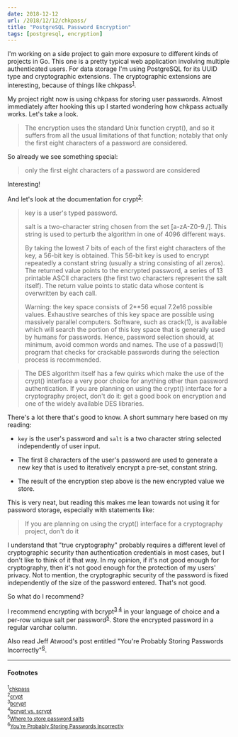 ```yaml
---
date: 2018-12-12
url: /2018/12/12/chkpass/
title: "PostgreSQL Password Encryption"
tags: [postgresql, encryption]
---
```


I'm working on a side project to gain more exposure to different kinds of projects in Go.
This one is a pretty typical web application involving multiple authenticated users.
For data storage I'm using PostgreSQL for its UUID type and cryptographic extensions.
The cryptographic extensions are interesting, because of things like chkpass<sup><a
href="#2018-12-12_ref1">1</a></sup>.

My project right now is using chkpass for storing user passwords.  Almost
immediately after hooking this up I started wondering how chkpass actually
works.  Let's take a look.

> The encryption uses the standard Unix function crypt(), and so it suffers from
> all the usual limitations of that function; notably that only the first eight
> characters of a password are considered.

So already we see something special:

> only the first eight characters of a password are considered

Interesting!

And let's look at the documentation for crypt<sup><a href="#2018-12-12_ref2">2</a></sup>:

> key is a user's typed password.
>
> salt is a two-character string chosen from the set [a-zA-Z0-9./].  This string
> is used to perturb the algorithm in one of 4096 different ways.
>
> By taking the lowest 7 bits of each of the first eight characters of the key,
> a 56-bit key is obtained.  This 56-bit key is used to encrypt repeatedly a
> constant string (usually a string consisting of all zeros).  The returned value
> points to the encrypted password, a series of 13 printable ASCII characters
> (the first two characters represent the salt itself).  The return value points
> to static data whose content is overwritten by each call.
>
> Warning: the key space consists of 2**56 equal 7.2e16 possible values.
> Exhaustive searches of this key space are possible using massively parallel
> computers.  Software, such as crack(1), is available which will search the
> portion of this key space that is generally used by humans for passwords.
> Hence, password selection should, at minimum, avoid common words and names.
> The use of a passwd(1) program that checks for crackable passwords during the
> selection process is recommended.

> The DES algorithm itself has a few quirks which make the use of the crypt()
> interface a very poor choice for anything other than password authentication.
> If you are planning on using the crypt() interface for a cryptography project,
> don't do it: get a good book on encryption and one of the widely available DES
> libraries.

There's a lot there that's good to know.  A short summary here based on my
reading:

- `key` is the user's password and `salt` is a two character string selected
  independently of user input.

- The first 8 characters of the user's password are used to generate a new key
  that is used to iteratively encrypt a pre-set, constant string.

- The result of the encryption step above is the new encrypted value we store.

This is very neat, but reading this makes me lean towards not using it for
password storage, especially with statements like:

> If you are planning on using the crypt() interface for a cryptography project, don't do it

I understand that "true cryptography" probably requires a different level of
cryptographic security than authentication credentials in most cases, but I
don't like to think of it that way.  In my opinion, if it's not good enough for
cryptography, then it's not good enough for the protection of my users' privacy.
Not to mention, the cryptographic security of the password is fixed
independently of the size of the password entered.  That's not good.

So what do I recommend?

I recommend encrypting with bcrypt<sup><a
href="#2018-12-12_ref3">3</a>&nbsp;</sup><sup><a
href="#2018-12-12_ref4">4</a></sup> in your language of choice and a per-row
unique salt per password<sup><a href="#2018-12-12_ref5">5</a></sup>.  Store the
encrypted password in a regular varchar column.

Also read Jeff Atwood's post entitled "You're Probably Storing Passwords
Incorrectly"<sup><a href="#2018-12-12_ref6">6</a></sup>.

----
#### Footnotes
<sub><sup id="2018-12-12_ref1">1</sup><a href="https://www.postgresql.org/docs/10/chkpass.html">chkpass</a></sub><br />
<sub><sup id="2018-12-12_ref2">2</sup><a href="http://man7.org/linux/man-pages/man3/crypt.3.html">crypt</a></sub><br />
<sub><sup id="2018-12-12_ref3">3</sup><a href="https://en.wikipedia.org/wiki/Bcrypt">bcrypt</a></sub><br />
<sub><sup id="2018-12-12_ref4">4</sup><a href="https://security.stackexchange.com/a/26253">bcrypt vs. scrypt</a></sub><br />
<sub><sup id="2018-12-12_ref5">5</sup><a href="https://stackoverflow.com/a/1219908">Where to store password salts</a></sub><br />
<sub><sup id="2018-12-12_ref6">6</sup><a href="https://blog.codinghorror.com/youre-probably-storing-passwords-incorrectly/">You're Probably Storing Passwords Incorrectly</a></sub><br />
